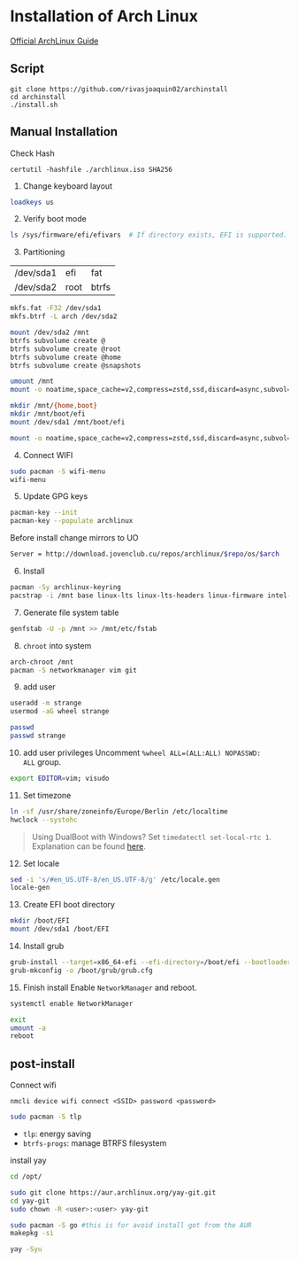 
# Installation of Arch Linux

[Official ArchLinux Guide](https://wiki.archlinux.org/title/installation_guide)


## Script 
```shell
git clone https://github.com/rivasjoaquin02/archinstall
cd archinstall  
./install.sh
```

## Manual Installation

Check Hash
```shell
certutil -hashfile ./archlinux.iso SHA256	
```

1. Change keyboard layout
```sh
loadkeys us
```

2. Verify boot mode
```sh
ls /sys/firmware/efi/efivars  # If directory exists, EFI is supported.
```

3. Partitioning

|  |  | |
|-|-|-|
| /dev/sda1 | efi | fat |
| /dev/sda2 | root | btrfs  |


```sh
mkfs.fat -F32 /dev/sda1
mkfs.btrf -L arch /dev/sda2

mount /dev/sda2 /mnt
btrfs subvolume create @
btrfs subvolume create @root
btrfs subvolume create @home
btrfs subvolume create @snapshots

umount /mnt
mount -o noatime,space_cache=v2,compress=zstd,ssd,discard=async,subvol=@root /dev/sda2 /mnt

mkdir /mnt/{home,boot}
mkdir /mnt/boot/efi
mount /dev/sda1 /mnt/boot/efi

mount -o noatime,space_cache=v2,compress=zstd,ssd,discard=async,subvol=@home /dev/sda2 /mnt/home
```


4. Connect WIFI
```bash
sudo pacman -S wifi-menu
wifi-menu
```

5. Update GPG keys
```bash
pacman-key --init
pacman-key --populate archlinux
```

Before install change mirrors to UO
```bash
Server = http://download.jovenclub.cu/repos/archlinux/$repo/os/$arch
```

6. Install
```sh
pacman -Sy archlinux-keyring
pacstrap -i /mnt base linux-lts linux-lts-headers linux-firmware intel-ucode 
```

7. Generate file system table
```sh
genfstab -U -p /mnt >> /mnt/etc/fstab
```

8. `chroot` into system
```sh
arch-chroot /mnt
pacman -S networkmanager vim git
```

9. add user
```sh
useradd -m strange
usermod -aG wheel strange

passwd
passwd strange
```

10. add user privileges
Uncomment `%wheel ALL=(ALL:ALL) NOPASSWD: ALL` group.
```sh
export EDITOR=vim; visudo
```

11. Set timezone
```sh
ln -sf /usr/share/zoneinfo/Europe/Berlin /etc/localtime
hwclock --systohc
```

> Using DualBoot with Windows? Set `timedatectl set-local-rtc 1`. Explanation can be found [here](https://itsfoss.com/wrong-time-dual-boot/).

12. Set locale
```sh
sed -i 's/#en_US.UTF-8/en_US.UTF-8/g' /etc/locale.gen
locale-gen
```

13. Create EFI boot directory
```sh
mkdir /boot/EFI
mount /dev/sda1 /boot/EFI
```

14. Install grub
```sh
grub-install --target=x86_64-efi --efi-directory=/boot/efi --bootloader-id=GRUB
grub-mkconfig -o /boot/grub/grub.cfg
```

15. Finish install
Enable `NetworkManager` and reboot.

```sh
systemctl enable NetworkManager

exit
umount -a
reboot
```


## post-install

Connect wifi
```
nmcli device wifi connect <SSID> password <password>
```


```sh
sudo pacman -S tlp
```
 
* `tlp`: energy saving
* `btrfs-progs`: manage BTRFS filesystem

install yay
```bash
cd /opt/

sudo git clone https://aur.archlinux.org/yay-git.git
cd yay-git
sudo chown -R <user>:<user> yay-git

sudo pacman -S go #this is for avoid install got from the AUR
makepkg -si

yay -Syu
```